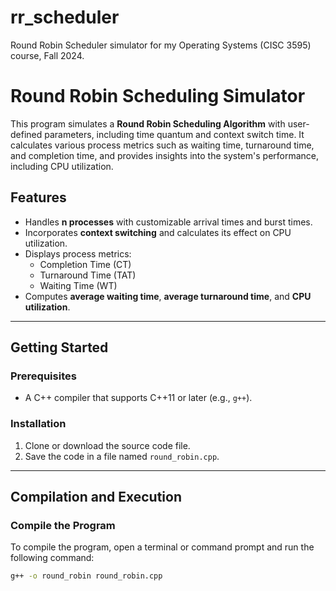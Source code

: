 # rr_scheduler
Round Robin Scheduler simulator for my Operating Systems (CISC 3595) course, Fall 2024.

# Round Robin Scheduling Simulator

This program simulates a **Round Robin Scheduling Algorithm** with user-defined parameters, including time quantum and context switch time. It calculates various process metrics such as waiting time, turnaround time, and completion time, and provides insights into the system's performance, including CPU utilization.

## Features
- Handles **n processes** with customizable arrival times and burst times.
- Incorporates **context switching** and calculates its effect on CPU utilization.
- Displays process metrics:
  - Completion Time (CT)
  - Turnaround Time (TAT)
  - Waiting Time (WT)
- Computes **average waiting time**, **average turnaround time**, and **CPU utilization**.

---

## Getting Started

### Prerequisites
- A C++ compiler that supports C++11 or later (e.g., `g++`).

### Installation
1. Clone or download the source code file.
2. Save the code in a file named `round_robin.cpp`.

---

## Compilation and Execution

### Compile the Program
To compile the program, open a terminal or command prompt and run the following command:
```bash
g++ -o round_robin round_robin.cpp
